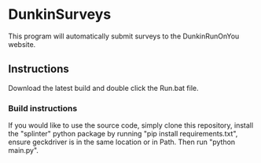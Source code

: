 # DunkinSurveys

This program will automatically submit surveys to the DunkinRunOnYou website. 

## Instructions
Download the latest build and double click the Run.bat file.



### Build instructions
If you would like to use the source code, simply clone this repository, install the "splinter" python package by running "pip install requirements.txt", ensure geckdriver is in the same location or in Path. Then run "python main.py".
